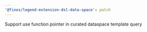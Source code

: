 ```yaml
---
'@finos/legend-extension-dsl-data-space': patch
---
```


Support use function pointer in curated dataspace template query

